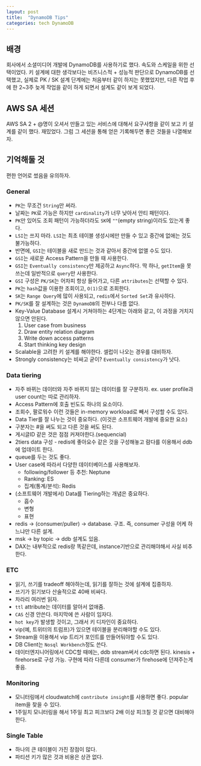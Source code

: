 ```yaml
---
layout: post
title:  "DynamoDB Tips"
categories: tech DynamoDB
---
```


## 배경
회사에서 소셜미디어 개발에 DynamoDB를 사용하기로 했다. 속도와 스케일을 위한 선택이었다. 키 설계에 대한 생각보다는 비즈니스적 + 성능적 판단으로 DynamoDB를 선택했고, 실제로 PK / SK 설계 단계에는 처음부터 같이 하지는 못했었지만, 다른 작업 후에 한 2~3주 늦게 작업을 같이 하게 되면서 설계도 같이 보게 되었다.

## AWS SA 세션
AWS SA 2 + @명이 오셔서 만들고 있는 서비스에 대해서 요구사항을 같이 보고 키 설계를 같이 했다. 재밌었다. 그럼 그 세션을 통해 얻은 기록해두면 좋은 것들을 나열해보자.

## 기억해둘 것
편한 언어로 썼음을 유의하자.

### General
- `PK`는 무조건 `String`만 써라.
- 날짜는 `PK`로 가능은 하지만 `cardinality`가 너무 낮아서 안티 패턴이다.
- `PK`만 있어도 조회 패턴이 가능하더라도 `SK`에 `""`(empty string)이라도 있는게 좋다.
- `LSI`는 쓰지 마라. `LSI`는 최초 테이블 생성시에만 만들 수 있고 중간에 없애는 것도 불가능하다.
- 반면에, `GSI`는 테이블을 새로 만드는 것과 같아서 중간에 없앨 수도 있다.
- `GSI`는 새로운 Access Pattern을 만들 때 사용한다.
- `GSI`는 `Eventually consistency`만 제공하고 `Async`하다. 딱 하나, `getItem`을 못쓰는데 일반적으로 `query`만 사용한다.
- `GSI` 구성은 `PK/SK`는 어차피 항상 들어가고, 다른 `attributes`는 선택할 수 있다.
- `PK`는 `hash`값을 이용한 조회이고, `O(1)`으로 조회한다.
- `SK`는 `Range Query`에 많이 사용되고, `redis`에서 `Sorted Set`과 유사하다.
- `PK/SK`를 잘 설계하는 것은 `DynamoDB`의 전부나 다름 없다.
- Key-Value Database 설계시 거쳐야하는 4단계는 아래와 같고, 이 과정을 거치지 않으면 안된다.
  1. User case from business
  2. Draw entity relation diagram
  3. Write down access patterns
  4. Start thinking key design
- Scalable을 고려한 키 설계를 해야한다. 셀럽이 나오는 경우를 대비하자.
- Strongly consistency는 비싸고 굳이? `Eventually consistency`가 낫다.

### Data tiering
- 자주 바뀌는 데이터와 자주 바뀌지 않는 데이터를 잘 구분하자. ex. user profile과 user count는 따로 관리하자.
- Access Pattern에 호출 빈도도 하나의 요소이다.
- 조회수, 팔로워수 이런 것들은 in-memory workload로 빼서 구성할 수도 있다.
- Data Tier를 잘 나누는 것이 중요하다. (이것은 소프트웨어 개발에 중요한 요소)
- 구분자는 #을 써도 되고 다른 것을 써도 된다.
- 게시글ID 같은 것은 점점 커져야한다.(sequencial)
- 2tiers data 구성 - redis에 좋아요수 같은 것을 구성해놓고 람다를 이용해서 ddb에 업데이트 한다.
- queue를 두는 것도 좋다.
- User case에 따라서 다양한 데이터베이스를 사용해보자.
  - following/follower 등 추천: Neptune
  - Ranking: ES
  - 집계(통계/분석): Redis
- (소프트웨어 개발에서) Data를 Tiering하는 개념은 중요하다.
  - 흡수
  - 변형
  - 표현
- redis -> (consumer/puller) -> database. 구조. 즉, consumer 구성을 어케 하느냐만 다른 설계.
- msk -> by topic -> ddb 설계도 있음.
- DAX는 내부적으로 redis랑 똑같은데, instance기반으로 관리해야해서 사실 비추한다.

### ETC
- 읽기, 쓰기를 tradeoff 해야하는데, 읽기를 잘하는 것에 설계에 집중하자.
- 쓰기가 읽기보다 산술적으로 40배 비싸다.
- 차라리 여러번 읽자.
- `ttl` attribute는 데이터를 알아서 없애줌.
- `CAS` 신경 안쓴다. 마지막에 쓴 사람이 임자다.
- `hot key`가 발생할 것이고, 그래서 키 디자인이 중요하다.
- vip(예, 트위터의 트럼프)가 있으면 테이블을 분리해야할 수도 있다.
- Stream을 이용해서 vip 트리거 포인트를 만들어둬야할 수도 있다.
- DB Client는 `Nosql Workbench`정도 쓴다.
- 데이터엔지니어링에서 CDC할 때에는, ddb stream써서 cdc하면 된다. kinesis + firehorse로 구성 가능. 구현에 따라 다른데 consumer가 firehose에 던져주는게 좋음.

### Monitoring
- 모니터링에서 cloudwatch에 `contribute insight`를 사용하면 좋다. popular item을 찾을 수 있다.
- 1주일치 모니터링을 해서 1주일 최고 피크보다 2배 이상 피크칠 것 같으면 대비해야한다.

### Single Table
- 하나의 큰 테이블이 가진 장점이 많다.
- 파티션 키가 많은 것과 비용은 상관 없다.

